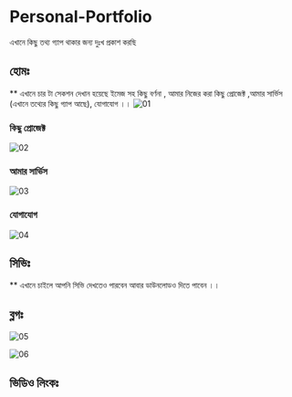 # Personal-Portfolio
এখানে কিছু তথ্য গ্যাপ থাকার জন্য দুঃখ  প্রকাশ করছি

## হোমঃ
** এখানে চার টা সেকশন দেখান হয়েছে ইমেজ সহ কিছু বর্ণনা , আমার নিজের করা কিছু প্রোজেক্ট ,আমার সার্ভিস (এখানে তথ্যের কিছু গ্যাপ আছে), যোগাযোগ ।।
![01](https://user-images.githubusercontent.com/30366380/80891040-44535c00-8ce3-11ea-87e5-4bd045b03751.png)
### কিছু প্রোজেক্ট
![02](https://user-images.githubusercontent.com/30366380/80891043-49b0a680-8ce3-11ea-9348-9a51ed123e01.png)
### আমার সার্ভিস
![03](https://user-images.githubusercontent.com/30366380/80891047-4f0df100-8ce3-11ea-8ede-e0eb0755545f.png)
### যোগাযোগ
![04](https://user-images.githubusercontent.com/30366380/80891052-52a17800-8ce3-11ea-84fa-a491c9704dc3.png)


## সিভিঃ 
** এখানে চাইলে আপনি সিভি দেখতেও পারবেন আবার ডাউনলোডও দিতে পাবেন ।।

## ব্লগঃ 
![05](https://user-images.githubusercontent.com/30366380/80891054-57662c00-8ce3-11ea-8328-e2cc3b02b21b.png)

![06](https://user-images.githubusercontent.com/30366380/80891056-5b924980-8ce3-11ea-9975-e8a26f0dede4.png)

## ভিডিও লিংকঃ 
